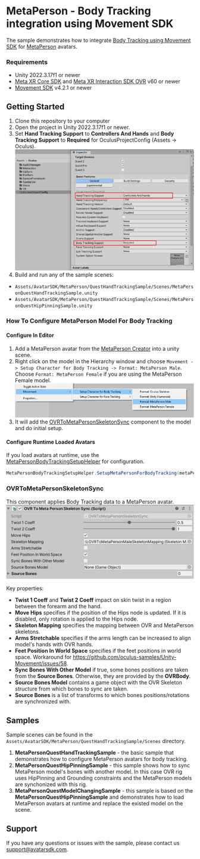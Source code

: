 # MetaPerson - Body Tracking integration using Movement SDK
The sample demonstrates how to integrate [Body Tracking using Movement SDK](https://developer.oculus.com/documentation/unity/move-body-tracking/) for [MetaPerson](https://metaperson.avatarsdk.com/) avatars.

### Requirements
- Unity 2022.3.17f1 or newer
- [Meta XR Core SDK](https://assetstore.unity.com/packages/tools/integration/meta-xr-core-sdk-269169) and [Meta XR Interaction SDK OVR](https://assetstore.unity.com/packages/tools/integration/meta-xr-interaction-sdk-ovr-integration-265014) v60 or newer
- [Movement SDK](https://github.com/oculus-samples/Unity-Movement) v4.2.1 or newer

## Getting Started
1. Clone this repository to your computer
2. Open the project in Unity 2022.3.17f1 or newer.
3. Set **Hand Tracking Support** to **Controllers And Hands** and **Body Tracking Support** to **Required** for OculusProjectConfig (Assets -> Oculus).
![Project Config](./Documentation/Images/enable_body_tracking.JPG "Project Config")
4. Build and run any of the sample scenes: 
- `Assets/AvatarSDK/MetaPerson/QuestHandTrackingSample/Scenes/MetaPersonQuestHandTrackingSample.unity`
- `Assets/AvatarSDK/MetaPerson/QuestHandTrackingSample/Scenes/MetaPersonQuestHipPinningSample.unity`

### How To Configure MetaPerson Model For Body Tracking
#### Configure In Editor
1. Add a MetaPerson avatar from the [MetaPerson Creator](https://metaperson.avatarsdk.com/) into a unity scene.
2. Right click on the model in the Hierarchy window and choose `Movement -> Setup Character for Body Tracking -> Format: MetaPerson Male`. Choose `Format: MetaPerson Female` if you are using the MetaPerson Female model.
![Configure MetaPerson Model](./Documentation/Images/setup_model_for_body_tracking.jpg "Configure MetaPerson Model")
3. It will add the [OVRToMetaPersonSkeletonSync](./Assets/AvatarSDK/MetaPerson/QuestHandTrackingSample/Scripts/OVRToMetaPersonSkeletonSync.cs) component to the model and do initial setup.
#### Configure Runtime Loaded Avatars 
If you load avatars at runtime, use the [MetaPersonBodyTrackingSetupHelper](./Assets/AvatarSDK/MetaPerson/QuestHandTrackingSample/Scripts/MetaPersonBodyTrackingSetupHelper.cs) for configuration.
```c#
MetaPersonBodyTrackingSetupHelper.SetupMetaPersonForBodyTracking(metaPersonMaleAvatar, MetaPersonSkeletonType.Male);
```

### OVRToMetaPersonSkeletonSync
This component applies Body Tracking data to a MetaPerson avatar. 
![OVRToMetaPersonSkeletonSync](./Documentation/Images/OVRToMetaPersonSkeletonSync.JPG "OVRToMetaPersonSkeletonSync")

Key properties:
- **Twist 1 Coeff** and **Twist 2 Coeff** impact on skin twist in a region between the forearm and the hand.
- **Move Hips** specifies if the position of the Hips node is updated. If it is disabled, only rotation is applied to the Hips node.
- **Skeleton Mapping** specifies the mapping between OVR and MetaPerson skeletons.
- **Arms Stretchable** specifies if the arms length can be increased to align model's hands with OVR hands.
- **Feet Position In World Space** specifies if the feet positions in world space. Workaround for https://github.com/oculus-samples/Unity-Movement/issues/58.
- **Sync Bones With Other Model** if true, some bones positions are taken from the **Source Bones**. Otherwise, they are provided by the **OVRBody**.
- **Source Bones Model** contains a game object with the OVR Skeleton structure from which bones to sync are taken.
- **Source Bones** is a list of transforms to which bones positions/rotations are synchronized with.

## Samples
Sample scenes can be found in the `Assets/AvatarSDK/MetaPerson/QuestHandTrackingSample/Scenes` directory.
1. **MetaPersonQuestHandTrackingSample** - the basic sample that demonstrates how to configure MetaPerson avatars for body tracking.
2. **MetaPersonQuestHipPinningSample** - this sample shows how to sync MetaPerson model's bones with another model. In this case OVR rig uses HipPinning and Grounding constraints and the MetaPerson models are synchonized with this rig.
3. **MetaPersonQuestModelChangingSample** - this sample is based on the **MetaPersonQuestHipPinningSample** and demonstrates how to load MetaPerson avatars at runtime and replace the existed model on the scene.

## Support
If you have any questions or issues with the sample, please contact us <support@avatarsdk.com>.
